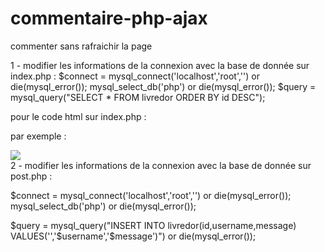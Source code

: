 commentaire-php-ajax
====================

commenter sans rafraichir la page 


1 - modifier les informations de la connexion avec la base de donnée sur index.php :
$connect = mysql_connect('localhost','root','') or die(mysql_error());
mysql_select_db('php') or die(mysql_error());
$query = mysql_query("SELECT * FROM livredor ORDER BY id DESC"); 

pour le code html sur index.php :
<!-- <div id="loader"><img src="entrer le lien d'une image loader"></div> -->
par exemple :
<div id="loader"><img src="http://www.ajaxload.info/cache/FF/FF/FF/00/00/00/20-1.gif"></div>
2 - modifier les informations de la connexion avec la base de donnée sur post.php :

$connect = mysql_connect('localhost','root','') or die(mysql_error());
mysql_select_db('php') or die(mysql_error());

$query = mysql_query("INSERT INTO livredor(id,username,message) VALUES('','$username','$message')") or die(mysql_error());
